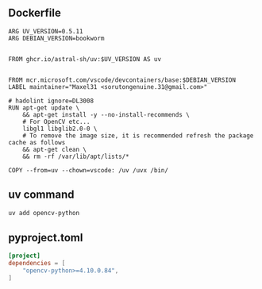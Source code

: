 ## Dockerfile
```{.dockerfile title=".devcontainer/Dockerfile" hl_lines=15}
ARG UV_VERSION=0.5.11
ARG DEBIAN_VERSION=bookworm


FROM ghcr.io/astral-sh/uv:$UV_VERSION AS uv


FROM mcr.microsoft.com/vscode/devcontainers/base:$DEBIAN_VERSION
LABEL maintainer="Maxel31 <sorutongenuine.31@gmail.com>"

# hadolint ignore=DL3008
RUN apt-get update \
    && apt-get install -y --no-install-recommends \
    # For OpenCV etc...
    libgl1 libglib2.0-0 \
    # To remove the image size, it is recommended refresh the package cache as follows
    && apt-get clean \
    && rm -rf /var/lib/apt/lists/*

COPY --from=uv --chown=vscode: /uv /uvx /bin/
```

## uv command
```sh
uv add opencv-python
```

## pyproject.toml
```{.toml title="pyproject.toml" hl_lines=3}
[project]
dependencies = [
    "opencv-python>=4.10.0.84",
]
```

